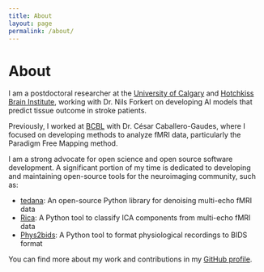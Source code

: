 ```yaml
---
title: About
layout: page
permalink: /about/
---
```


# About

I am a postdoctoral researcher at the [University of Calgary](https://www.ucalgary.ca/) and [Hotchkiss Brain Institute](https://hbi.ucalgary.ca/), working with Dr. Nils Forkert on developing AI models that predict tissue outcome in stroke patients.

Previously, I worked at [BCBL](https://bcbl.eu) with Dr. César Caballero-Gaudes, where I focused on developing methods to analyze fMRI data, particularly the Paradigm Free Mapping method.

I am a strong advocate for open science and open source software development. A significant portion of my time is dedicated to developing and maintaining open-source tools for the neuroimaging community, such as:

- [tedana](https://github.com/ME-ICA/tedana): An open-source Python library for denoising multi-echo fMRI data
- [Rica](https://github.com/eurunuela/rica): A Python tool to classify ICA components from multi-echo fMRI data
- [Phys2bids](https://github.com/physiopy/phys2bids): A Python tool to format physiological recordings to BIDS format

You can find more about my work and contributions in my [GitHub profile](https://github.com/eurunuela).
